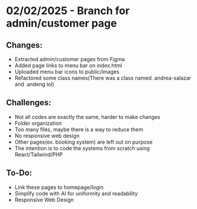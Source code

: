 # 02/02/2025 - Branch for admin/customer page

## Changes:
- Extracted admin/customer pages from Figma
- Added page links to menu bar on index.html
- Uploaded menu bar icons to public/images
- Refactored some class names(There was a class named .andrea-salazar and .andeng lol)

## Challenges:
- Not all codes are exactly the same, harder to make changes
- Folder organization
- Too many files, maybe there is a way to reduce them
- No responsive web design
- Other pages(ex. booking system) are left out on purpose
- The intention is to code the systems from scratch using React/Tailwind/PHP

## To-Do:
- Link these pages to homepage/login
- Simplify code with AI for uniformity and readability
- Responsive Web Design
